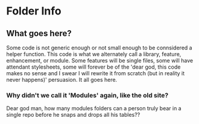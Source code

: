 # Folder Info

## What goes here?

Some code is not generic enough or not small enough to be connsidered a helper function. This code is what we alternately call a library, feature, enhancement, or module. Some features will be single files, some will have attendant stylesheets, some will forever be of the 'dear god, this code makes no sense and I swear I will rewrite it from scratch (but in reality it never happens)' persuasion. It all goes here.

### Why didn't we call it 'Modules' again, like the old site?

Dear god man, how many modules folders can a person truly bear in a single repo before he snaps and drops all his tables??
